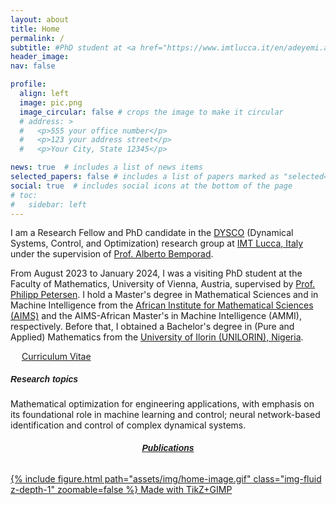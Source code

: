 ```yaml
---
layout: about
title: Home
permalink: /
subtitle: #PhD student at <a href="https://www.imtlucca.it/en/adeyemi.adeoye" target="_blank">IMT Lucca</a>
header_image:
nav: false 

profile:
  align: left
  image: pic.png
  image_circular: false # crops the image to make it circular
  # address: >
  #   <p>555 your office number</p>
  #   <p>123 your address street</p>
  #   <p>Your City, State 12345</p>

news: true  # includes a list of news items
selected_papers: false # includes a list of papers marked as "selected={true}"
social: true  # includes social icons at the bottom of the page
# toc:
#   sidebar: left
---
```


I am a Research Fellow and PhD candidate in the <a href="http://dysco.imtlucca.it/" target="_blank">DYSCO</a> (Dynamical Systems, Control, and Optimization) research group at <a href="https://www.imtlucca.it/en" target="_blank">IMT Lucca, Italy</a> under the supervision of <a href="http://cse.lab.imtlucca.it/~bemporad/" target="_blank">Prof. Alberto Bemporad</a>.

From August 2023 to January 2024, I was a visiting PhD student at the Faculty of Mathematics, University of Vienna, Austria, supervised by <a href="https://scholar.google.com/citations?hl=en&user=Huw7cHIAAAAJ" target="_blank">Prof. Philipp Petersen</a>. I hold a Master's degree in Mathematical Sciences and in Machine Intelligence from the <a href="https://en.wikipedia.org/wiki/African_Institute_for_Mathematical_Sciences" target="_blank">African Institute for Mathematical Sciences (AIMS)</a> and the AIMS-African Master's in Machine Intelligence (AMMI), respectively. Before that, I obtained a Bachelor's degree in (Pure and Applied) Mathematics from the <a href="https://en.wikipedia.org/wiki/University_of_Ilorin" target="_blank">University of Ilorin (UNILORIN), Nigeria</a>.

&emsp;
<a href="https://adeyemiadeoye.github.io/cv/" title="CV" role="button" target="_self"><i class="ai ai-cv-square ai-1x z-depth-1"></i> Curriculum Vitae </a>

<!-- <p style="margin-bottom:1cm;"></p> -->
<!-- --- -->
<h5 style="font-weight: bold; font-family: Verdana, Geneva, Tahoma, 'JuliaMono', sans-serif;"> Research topics </h5>
<!-- --- -->
Mathematical optimization for engineering applications, with emphasis on its foundational role in machine learning and control; neural network-based identification and control of complex dynamical systems.
<div class="row mt-3">
    <div class="col-sm mt-3 mt-md-0">
        <a href="https://adeyemiadeoye.github.io/publications/" target="_self">
          <h6 style="text-align: center; font-weight: bold; font-family: Verdana, Geneva, Tahoma, 'JuliaMono', sans-serif;">Publications</h6>
          <div class="rounded-image-wrapper" style="position: relative;">
            {% include figure.html path="assets/img/home-image.gif" class="img-fluid z-depth-1" zoomable=false %}
            <span class="made-with-tikz">Made with TikZ+GIMP</span>
          </div>
        </a>
    </div>
</div>